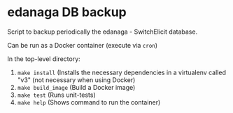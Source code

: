 # edanaga DB backup

Script to backup periodically the edanaga - SwitchElicit database.


Can be run as a Docker container (execute via `cron`)

In the top-level directory:

1. `make install` (Installs the necessary dependencies in a virtualenv
called "v3" (not necessary when using Docker)
2. `make build_image` (Build a Docker image)
3. `make test` (Runs unit-tests)
4. `make help` (Shows command to run the container)


